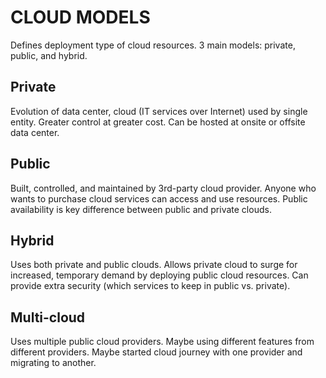 # CLOUD MODELS

Defines deployment type of cloud resources. 3 main models: private, public, and hybrid.

## Private

Evolution of data center, cloud (IT services over Internet) used by single entity. Greater control at greater cost. Can be hosted at onsite or offsite data center.

## Public

Built, controlled, and maintained by 3rd-party cloud provider. Anyone who wants to purchase cloud services can access and use resources. Public availability is key difference between public and private clouds.

## Hybrid

Uses both private and public clouds. Allows private cloud to surge for increased, temporary demand by deploying public cloud resources. Can provide extra security (which services to keep in public vs. private).

## Multi-cloud

Uses multiple public cloud providers. Maybe using different features from different providers. Maybe started cloud journey with one provider and migrating to another.
